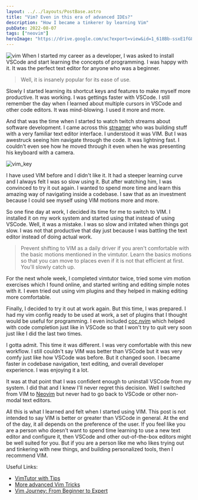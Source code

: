 ```yaml
---
layout: ../../layouts/PostBase.astro
title: "Vim? Even in this era of advanced IDEs?"
description: "How I became a tinkerer by learning Vim"
pubDate: 2022-08-07
tags: ["neovim"]
heroImage: "https://drive.google.com/uc?export=view&id=1_618Bb-ssxE1fG8s8i35J-beHhWiQ7KA"
---
```

![vim](https://drive.google.com/uc?export=view&id=1_618Bb-ssxE1fG8s8i35J-beHhWiQ7KA)
When I started my career as a developer, I was asked to install VSCode and start
learning the concepts of programming. I was happy with it. It was the perfect 
text editor for anyone who was a beginner.

> Well, it is insanely popular for its ease of use.

Slowly I started learning its shortcut keys and features to make myself more
productive. It was working. I was gettings faster with VSCode. I still remember 
the day when I learned about multiple cursors in VSCode and other code editors.
It was mind-blowing. I used it more and more.

And that was the time when I started to watch twitch streams about software 
development. I came across this [streamer](https://www.twitch.tv/ThePrimeagen) 
who was building stuff with a very familiar text editor interface. I understood 
it was VIM. But I was awestruck seeing him navigate through the code. 
It was lightning fast. I couldn't even see how he moved through it even when he 
was presenting his keyboard with a camera. 

![vim_key](https://drive.google.com/uc?export=view&id=11DSNQBV0WW6qymFtKCJHzekH8_x42GNT)

I have used VIM before and I didn't like it. It had a steeper learning curve and 
I always felt I was so slow using it. But after watching him, I was convinced to 
try it out again. I wanted to spend more time and learn this amazing way of navigating
inside a codebase. I saw that as an investment because I could see myself using 
VIM motions more and more.

So one fine day at work, I decided its time for me to switch to VIM. I installed 
it on my work system and started using that instead of using VSCode. Well, it was 
a mistake. I was so slow and irritated when things got slow. I was not that productive 
that day just because I was battling the text editor instead of doing actual work.

> Prevent shifting to VIM as a daily driver if you aren't comfortable with the 
> basic motions mentioned in the vimtutor. Learn the basics motions so that you can 
> move to places even if it is not that efficient at first. You'll slowly catch up.

For the next whole week, I completed vimtutor twice, tried some vim motion 
exercises which I found online, and started writing and editing simple notes with it.
I even tried out using vim plugins and they helped in making editing more 
comfortable.

Finally, I decided to try it out at work again. But this time, I was prepared. 
I had my vim config ready to be used at work, a set of plugins that I thought would 
be useful for programming. I even included [coc.nvim](https://github.com/neoclide/coc.nvim)
which helped with code completion just like in VSCode so that I won't try to quit 
very soon just like I did the last two times.

I gotta admit. This time it was different. I was very comfortable with this new 
workflow. I still couldn't say VIM was better than VSCode but it was very comfy 
just like how VSCode was before. But it changed soon. I became faster in 
codebase navigation, text editing, and overall developer experience. I was enjoying 
it a lot.

It was at that point that I was confident enough to uninstall VSCode from my system.
I did that and I knew I'll never regret this decision. Well I switched from VIM 
to [Neovim](https://neovim.io/) but never had to go back to VSCode or other non-modal 
text editors.

All this is what I learned and felt when I started using VIM. This post is not 
intended to say VIM is better or greater than VSCode in general. At the end of 
the day, it all depends on the preference of the user. If you feel like you are 
a person who doesn't want to spend time learning to use a new text editor and 
configure it, then VSCode and other out-of-the-box editors might be well suited 
for you. But if you are a person like me who likes trying out and tinkering with 
new things, and building personalized tools, then I recommend VIM.

Useful Links:
- [VimTutor with Tips](https://youtu.be/d8XtNXutVto)
- [More advanced Vim Tricks](https://youtu.be/XA2WjJbmmoM)
- [Vim Journey: From Beginner to Expert](https://thevaluable.dev/vim-commands-beginner/)

